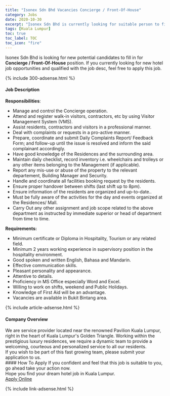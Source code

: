 ```yaml
---
title: "Isonex Sdn Bhd Vacancies Concierge / Front-Of-House" 
category: Jobs 
date: 2020-10-30 
excerpt: "Isonex Sdn Bhd is currently looking for suitable person to fill in the Concierge / Front-Of-House which positioned at Kuala Lumpur" 
tags: [Kuala Lumpur] 
toc: true 
toc_label: TOC 
toc_icon: "fire" 
--- 
```


<p>Isonex Sdn Bhd is looking for new potential candidates to fill in for <b>Concierge / Front-Of-House</b> position. If you currently looking for new hotel job opportunities and qualified with the job desc, feel free to apply this job.
</p>{% include 300-adsense.html %} 
<div><div><h4>Job Description</h4></div><div><div><span><div><div><strong>Responsibilities</strong>:</div><ul><li>Manage and control the Concierge operation.</li><li>Attend and register walk-in visitors, contractors, etc by using Visitor Management System (VMS).</li><li>Assist residents, contractors and visitors in a professional manner.</li><li>Deal with complaints or requests in a pro-active manner.</li><li>Prepare, coordinate and submit Daily Complaints Report/ Feedback Form; and follow-up until the issue is resolved and inform the said complainant accordingly.</li><li>Have good knowledge of the Residences and the surrounding area.</li><li>Maintain daily checklist, record inventory i.e. wheelchairs and trolleys or any other items belonging to the Management (if applicable).</li><li>Report any mis-use or abuse of the property to the relevant departement, Building Manager and Security.</li><li>Handle and coordinate all facilities booking request by the residents.</li><li>Ensure proper handover between shifts (last shift up to 8pm).</li><li>Ensure information of the residents are organized and up-to-date..</li><li>Must be fully aware of the activities for the day and events organized at the Residences/ Mall.</li><li>Carry Out any other assignment and job scope related to the above department as instructed by immediate superior or head of department from time to time.</li></ul><div><strong>Requirements:</strong></div><ul><li>Minimum certificate or Diploma in Hospitality, Tourism or any related field.</li><li>Minimum 2 years working experience in supervisory position in the hospitality environment.</li><li>Good spoken and written English, Bahasa and Mandarin.</li><li>Effective communication skills.</li><li>Pleasant personality and appearance.</li><li>Attentive to details.</li><li>Proficiency in MS Office especially Word and Excel.</li><li>Willing to work on shifts, weekend and Public Holidays.</li><li>Knowledge of First Aid will be an advantage.</li><li>Vacancies are available in Bukit Bintang area.</li></ul></div></span></div></div></div> 
{% include article-adsense.html %} 
<div><div><h4>Company Overview</h4></div><div><div><span><div><div>
	We are service provider located near the renowned Pavilion Kuala Lumpur, right in the heart of Kuala Lumpur's Golden Triangle. Working within the prestigious luxury residences, we require a dynamic team to provide a welcoming, courteous and personalized service to all our residents.&#160;&#160;&#160;</div>
<div>
	If you wish to be part of this fast growing team, please submit your application to us.</div></div></span></div></div></div> 
#### How To Apply 
If you confident and feel that this job is suitable to you, go ahead take your action now. <br/> 
Hope you find your dream hotel job in Kuala Lumpur. <br/> 
<a href="https://www.jobstreet.com.my/en/job/concierge-front-of-house-4414177?jobId=jobstreet-my-job-4414177&sectionRank=1&token=0~6997cd39-1968-4cc0-8ccc-6b049f65bc56&fr=SRP%20View%20In%20New%20Ta" class="btn btn--info" target="_blank" rel="nofollow noopenner">Apply Online</a> 

{% include link-adsense.html %} 